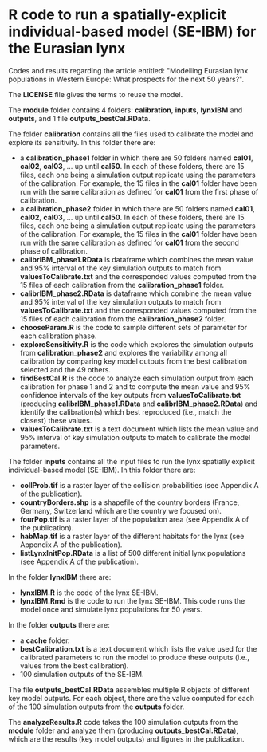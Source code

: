 # R code to run a spatially-explicit individual-based model (SE-IBM) for the Eurasian lynx

Codes and results regarding the article entitled: "Modelling Eurasian lynx populations in Western Europe: What prospects for the next 50 years?".

The **LICENSE** file gives the terms to reuse the model.


The **module** folder contains 4 folders: **calibration**, **inputs**, **lynxIBM** and **outputs**, and 1 file **outputs_bestCal.RData**.

The folder **calibration** contains all the files used to calibrate the model and explore its sensitivity. In this folder there are:
- a **calibration_phase1** folder in which there are 50 folders named **cal01**, **cal02**, **cal03**, ... up until **cal50**. In each of these folders, there are 15 files, each one being a simulation output replicate using the parameters of the calibration. For example, the 15 files in the **cal01** folder have been run with the same calibration as defined for **cal01** from the first phase of calibration. 
- a **calibration_phase2** folder in which there are 50 folders named **cal01**, **cal02**, **cal03**, ... up until **cal50**. In each of these folders, there are 15 files, each one being a simulation output replicate using the parameters of the calibration. For example, the 15 files in the **cal01** folder have been run with the same calibration as defined for **cal01** from the second phase of calibration. 
- **calibrIBM_phase1.RData** is dataframe which combines the mean value and 95% interval of the key simulation outputs to match from **valuesToCalibrate.txt** and the corresponded values computed from the 15 files of each calibration from the **calibration_phase1** folder.
- **calibrIBM_phase2.RData** is dataframe which combine the mean value and 95% interval of the key simulation outputs to match from **valuesToCalibrate.txt** and the corresponded values computed from the 15 files of each calibration from the **calibration_phase2** folder.
- **chooseParam.R** is the code to sample different sets of parameter for each calibration phase.
- **exploreSensitivity.R** is the code which explores the simulation outputs from **calibration_phase2** and explores the variability among all calibration by comparing key model outputs from the best calibration selected and the 49 others.
- **findBestCal.R** is the code to analyze each simulation output from each calibration for phase 1 and 2 and to compute the mean value and 95% confidence intervals of the key outputs from **valuesToCalibrate.txt** (producing **calibrIBM_phase1.RData** and **calibrIBM_phase2.RData**) and identify the calibration(s) which best reproduced (i.e., match the closest) these values.
- **valuesToCalibrate.txt** is a text document which lists the mean value and 95% interval of key simulation outputs to match to calibrate the model parameters.

The folder **inputs** contains all the input files to run the lynx spatially explicit individual-based model (SE-IBM).
In this folder there are: 
- **collProb.tif** is a raster layer of the collision probabilities (see Appendix A of the publication).
- **countryBorders.shp** is a shapefile of the country borders (France, Germany, Switzerland which are the country we focused on).
- **fourPop.tif** is a raster layer of the population area (see Appendix A of the publication).
- **habMap.tif** is a raster layer of the different habitats for the lynx (see Appendix A of the publication).
- **listLynxInitPop.RData** is a list of 500 different initial lynx populations (see Appendix A of the publication).

In the folder **lynxIBM** there are:
- **lynxIBM.R** is the code of the lynx SE-IBM.
- **lynxIBM.Rmd** is the code to run the lynx SE-IBM. This code runs the model once and simulate lynx populations for 50 years.

In the folder **outputs** there are:
- a **cache** folder.
- **bestCalibration.txt** is a text document which lists the value used for the calibrated parameters to run the model to produce these outputs (i.e., values from the best calibration).
- 100 simulation outputs of the SE-IBM.

The file **outputs_bestCal.RData** assembles multiple R objects of different key model outputs. For each object, there are the value computed for each of the 100 simulation outputs from the **outputs** folder.


The **analyzeResults.R** code takes the 100 simulation outputs from the **module** folder and analyze them (producing **outputs_bestCal.RData**), which are the results (key model outputs) and figures in the publication.


